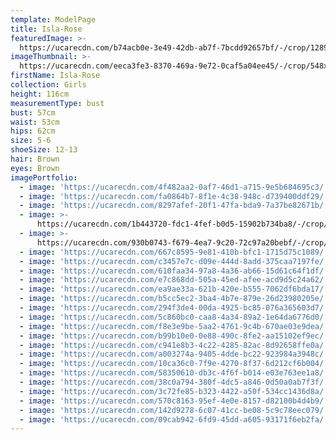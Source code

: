 ```yaml
---
template: ModelPage
title: Isla-Rose
featuredImage: >-
  https://ucarecdn.com/b74acb0e-3e49-42db-ab7f-7bcdd92657bf/-/crop/1289x713/0,18/-/preview/
imageThumbnail: >-
  https://ucarecdn.com/eeca3fe3-8370-469a-9e72-0caf5a04ee45/-/crop/548x678/137,35/-/preview/
firstName: Isla-Rose
collection: Girls
height: 116cm
measurementType: bust
bust: 57cm
waist: 53cm
hips: 62cm
size: 5-6
shoeSize: 12-13
hair: Brown
eyes: Brown
imagePortfolio:
  - image: 'https://ucarecdn.com/4f482aa2-0af7-46d1-a715-9e5b684695c3/'
  - image: 'https://ucarecdn.com/fa0864b7-8f1e-4c38-948c-d739400ddf29/'
  - image: 'https://ucarecdn.com/8297afef-20f1-47fa-bda9-7a37be82671b/'
  - image: >-
      https://ucarecdn.com/1b443720-fdc1-4fef-b0d5-15902b734ba8/-/crop/1067x1379/0,221/-/preview/
  - image: >-
      https://ucarecdn.com/930b0743-f679-4ea7-9c20-72c97a20bebf/-/crop/1275x1763/0,284/-/preview/
  - image: 'https://ucarecdn.com/667c8595-9e81-410b-bfc1-1715d75c1089/'
  - image: 'https://ucarecdn.com/c3457e7c-d09e-444d-8add-375caa7197fe/'
  - image: 'https://ucarecdn.com/610faa34-97a8-4a36-ab66-15d61c64f1df/'
  - image: 'https://ucarecdn.com/e7c868dd-505a-45ed-afee-acd9d5c24a62/'
  - image: 'https://ucarecdn.com/ea9ae33a-621b-420e-b555-7062df6bda17/'
  - image: 'https://ucarecdn.com/b5cc5ec2-3ba4-4b7e-879e-26d23980205e/'
  - image: 'https://ucarecdn.com/294f3de4-00da-4925-bc85-076a365603d7/'
  - image: 'https://ucarecdn.com/5c860bc0-caa8-4a34-89a2-1e64da6776d0/'
  - image: 'https://ucarecdn.com/f8e3e9be-5aa2-4761-9c4b-670ae03e9dea/'
  - image: 'https://ucarecdn.com/b99b10e0-0e88-490c-8fe2-aa15102ef9ec/'
  - image: 'https://ucarecdn.com/c941e8b3-4c22-4285-82ac-8d92658ffe0a/'
  - image: 'https://ucarecdn.com/a003274a-9405-4dde-bc22-923984a3948c/'
  - image: 'https://ucarecdn.com/10ca36c0-7f9e-4270-8f37-6d212cf6b004/'
  - image: 'https://ucarecdn.com/58350610-db3c-4f6f-b014-e03e763ee1a8/'
  - image: 'https://ucarecdn.com/38c0a794-380f-4dc5-a846-0d50a0ab7f3f/'
  - image: 'https://ucarecdn.com/3c72fe85-b323-4422-a50f-534cc1436d8a/'
  - image: 'https://ucarecdn.com/570c8163-95ef-4e0e-8157-d82100b4d4b9/'
  - image: 'https://ucarecdn.com/142d9278-6c07-41cc-be08-5c9c78eec079/'
  - image: 'https://ucarecdn.com/09cab942-6fd9-45dd-a605-93171f6eb2fa/'
---
```


